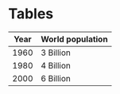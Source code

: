 # Tables


Year | World population
:----: | ----------------
1960 | 3 Billion
1980 | 4 Billion
2000 | 6 Billion
